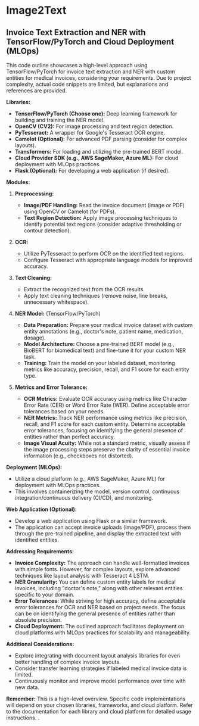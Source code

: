 # Image2Text

## Invoice Text Extraction and NER with TensorFlow/PyTorch and Cloud Deployment (MLOps)

This code outline showcases a high-level approach using TensorFlow/PyTorch for invoice text extraction and NER with custom entities for medical invoices, considering your requirements. Due to project complexity, actual code snippets are limited, but explanations and references are provided.

**Libraries:**

- **TensorFlow/PyTorch (Choose one):** Deep learning framework for building and training the NER model.
- **OpenCV (CV2):** For image processing and text region detection.
- **PyTesseract:** A wrapper for Google's Tesseract OCR engine.
- **Camelot (Optional):** For advanced PDF parsing (consider for complex layouts).
- **Transformers:** For loading and utilizing the pre-trained BERT model.
- **Cloud Provider SDK (e.g., AWS SageMaker, Azure ML):** For cloud deployment with MLOps practices.
- **Flask (Optional):** For developing a web application (if desired).

**Modules:**

1. **Preprocessing:**
   - **Image/PDF Handling:** Read the invoice document (image or PDF) using OpenCV or Camelot (for PDFs).
   - **Text Region Detection:** Apply image processing techniques to identify potential text regions (consider adaptive thresholding or contour detection).

2. **OCR:**
   - Utilize PyTesseract to perform OCR on the identified text regions.
   - Configure Tesseract with appropriate language models for improved accuracy.

3. **Text Cleaning:**
   - Extract the recognized text from the OCR results.
   - Apply text cleaning techniques (remove noise, line breaks, unnecessary whitespace).

4. **NER Model:** (TensorFlow/PyTorch)
   - **Data Preparation:** Prepare your medical invoice dataset with custom entity annotations (e.g., doctor's note, patient name, medication, dosage).
   - **Model Architecture:** Choose a pre-trained BERT model (e.g., BioBERT for biomedical text) and fine-tune it for your custom NER task.
   - **Training:** Train the model on your labeled dataset, monitoring metrics like accuracy, precision, recall, and F1 score for each entity type.

5. **Metrics and Error Tolerance:**
   - **OCR Metrics:** Evaluate OCR accuracy using metrics like Character Error Rate (CER) or Word Error Rate (WER). Define acceptable error tolerances based on your needs. 
   - **NER Metrics:** Track NER performance using metrics like precision, recall, and F1 score for each custom entity. Determine acceptable error tolerances, focusing on identifying the general presence of entities rather than perfect accuracy.
   - **Image Visual Acuity:** While not a standard metric, visually assess if the image processing steps preserve the clarity of essential invoice information (e.g., checkboxes not distorted).

**Deployment (MLOps):**

- Utilize a cloud platform (e.g., AWS SageMaker, Azure ML) for deployment with MLOps practices.
- This involves containerizing the model, version control, continuous integration/continuous delivery (CI/CD), and monitoring.

**Web Application (Optional):**

- Develop a web application using Flask or a similar framework.
- The application can accept invoice uploads (image/PDF), process them through the pre-trained pipeline, and display the extracted text with identified entities.

**Addressing Requirements:**

- **Invoice Complexity:** The approach can handle well-formatted invoices with simple fonts. However, for complex layouts, explore advanced techniques like layout analysis with Tesseract 4 LSTM.
- **NER Granularity:** You can define custom entity labels for medical invoices, including "doctor's note," along with other relevant entities specific to your domain.
- **Error Tolerances:** While striving for high accuracy, define acceptable error tolerances for OCR and NER based on project needs. The focus can be on identifying the general presence of entities rather than absolute precision.
- **Cloud Deployment:** The outlined approach facilitates deployment on cloud platforms with MLOps practices for scalability and manageability.

**Additional Considerations:**

- Explore integrating with document layout analysis libraries for even better handling of complex invoice layouts.
- Consider transfer learning strategies if labeled medical invoice data is limited.
- Continuously monitor and improve model performance over time with new data.

**Remember:** This is a high-level overview. Specific code implementations will depend on your chosen libraries, frameworks, and cloud platform. Refer to the documentation for each library and cloud platform for detailed usage instructions. .
